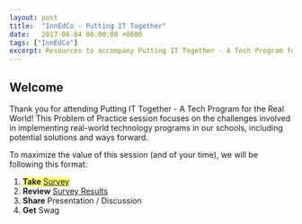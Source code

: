 ```yaml
---
layout: post
title:  "InnEdCo - Putting IT Together"
date:   2017-06-04 00:00:00 +0600
tags: ["InnEdCo"]
excerpt: Resources to accompany Putting IT Together - A Tech Program for the Real World
---
```

<h2>Welcome</h2>
<p>Thank you for attending Putting IT Together - A Tech Program for the Real World! This Problem of Practice session focuses on the challenges involved in implementing real-world technology programs in our schools, including potential solutions and ways forward.</p>
<p>To maximize the value of this session (and of your time), we will be following this format:</p>
<ol>
   <li><span style="background-color: rgba(256,256,0,0.5);"><strong>Take</strong> <a class="typeform-share link" href="https://james834.typeform.com/to/w4gR7t" data-mode="drawer_right" target="_blank" title="Putting IT Together - Survey">Survey</a></span> <script> (function() { var qs,js,q,s,d=document, gi=d.getElementById, ce=d.createElement, gt=d.getElementsByTagName, id="typef_orm_share", b="https://embed.typeform.com/"; if(!gi.call(d,id)){ js=ce.call(d,"script"); js.id=id; js.src=b+"embed.js"; q=gt.call(d,"script")[0]; q.parentNode.insertBefore(js,q) } })() </script>
</li>
   <li><strong>Review</strong> <a href="https://james834.typeform.com/report/w4gR7t/doof" target="_blank" title="Putting IT Together - Survey Results">Survey Results</a></li>
   <li><strong>Share</strong> Presentation / Discussion</li>
   <li><strong>Get</strong> Swag</li>
</ol>